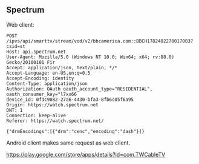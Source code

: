 ## Spectrum

Web client:

~~~
POST /ipvs/api/smarttv/stream/vod/v2/bbcamerica.com::BBCH1782402270017003?csid=st
Host: api.spectrum.net
User-Agent: Mozilla/5.0 (Windows NT 10.0; Win64; x64; rv:88.0) Gecko/20100101 Fir
Accept: application/json, text/plain, */*
Accept-Language: en-US,en;q=0.5
Accept-Encoding: identity
Content-Type: application/json
Authorization: OAuth oauth_account_type="RESIDENTIAL", oauth_consumer_key="l7xx66
device_id: 0f3c9082-27a6-4430-bfa3-8fb6c05f6a95
Origin: https://watch.spectrum.net
DNT: 1
Connection: keep-alive
Referer: https://watch.spectrum.net/

{"drmEncodings":[{"drm":"cenc","encoding":"dash"}]}
~~~

Android client makes same request as web client.

https://play.google.com/store/apps/details?id=com.TWCableTV
